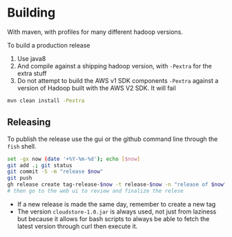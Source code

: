 <!---
  Licensed under the Apache License, Version 2.0 (the "License");
  you may not use this file except in compliance with the License.
  You may obtain a copy of the License at

   http://www.apache.org/licenses/LICENSE-2.0

  Unless required by applicable law or agreed to in writing, software
  distributed under the License is distributed on an "AS IS" BASIS,
  WITHOUT WARRANTIES OR CONDITIONS OF ANY KIND, either express or implied.
  See the License for the specific language governing permissions and
  limitations under the License. See accompanying LICENSE file.
-->

# Building

With maven, with profiles for many different hadoop versions.

To build a production release
1. Use java8
2. And compile against a shipping hadoop version, with `-Pextra` for the extra stuff
3. Do not attempt to build the AWS v1 SDK components `-Pextra` against a version of Hadoop
   built with the AWS V2 SDK. It will fail


```bash
mvn clean install -Pextra
```

## Releasing

To publish the release use the gui or the github command line through the `fish` shell.

```bash
set -gx now (date '+%Y-%m-%d'); echo [$now]
git add .; git status
git commit -S -m "release $now"
git push
gh release create tag-release-$now -t release-$now -n "release of $now" -d target/cloudstore-1.0.jar
# then go to the web ui to review and finalize the relese
```

* If a new release is made the same day, remember to create a new tag
* The version `cloudstore-1.0.jar` is always used, not just from laziness but because it allows
for bash scripts to always be able to fetch the latest version through curl then execute it.


